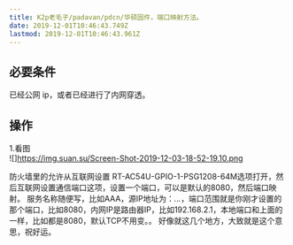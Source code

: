 ```yaml
---
title: K2p老毛子/padavan/pdcn/华硕固件，端口映射方法。
date: 2019-12-01T10:46:43.749Z
lastmod: 2019-12-01T10:46:43.961Z
---
```


## 必要条件
已经公网 ip，或者已经进行了内网穿透。
## 操作
1.看图  
![]<https://img.suan.su/Screen-Shot-2019-12-03-18-52-19.10.png>
  
防火墙里的允许从互联网设置 RT-AC54U-GPIO-1-PSG1208-64M选项打开，然后互联网设置通信端口这项，设置一个端口，可以是默认的8080，然后端口映射。
服务名称随便写，比如AAA，源IP地址为：*.*.*.*，端口范围就是你刚才设置的那个端口，比如8080，内网IP是路由器IP，比如192.168.2.1，本地端口和上面的一样，比如都是8080，默认TCP不用变。。
好像就这几个地方，大致就是这个意思，祝好运。
